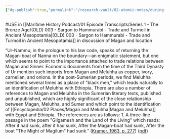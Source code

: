 ```yaml
---
{"dg-publish":true,"permalink":"/research-vault/02-atomic-notes/during-the-third-dynasty-of-ur-magan-and-meluhha-can-possibly-be-identified-as-egypt-and-ethiopia/"}
---
```


#USE in [[Maritime History Podcast/01 Episode Transcripts/Series 1 - The Bronze Age/(OLD) 003 - Sargon to Hammurabi - Trade and Turmoil in Ancient Mesopotamia\|(OLD) 003 - Sargon to Hammurabi - Trade and Turmoil in Ancient Mesopotamia]] in discussion of Magan and location

“Ur-Nammu, in the prologue to his law code, speaks of returning the Magan-boat of Nanna on the boundary—an enigmatic statement, but one which seems to point to the importance attached to trade relations between Magan and Sinner. Economic documents from the time of the Third Dynasty of Ur mention such imports from Magan and Meluhha as copper, ivory, carnelian, and onions. In the post-Sumerian periods, we find Meluhha mentioned several times as a place of "black men," which leads naturally to an identification of Meluhha with Ethiopia. There are also a number of references to Magan and Meluhha in the Sumerian literary texts, published and unpublished, which are highly significant of the close relationship between Magan, Meluhha, and Sumer and which point to the identification of [[Encyclopedia/02 Places/Magan and Meluhha\|Magan and Meluhha]] with Egypt and Ethiopia. The references are as follows: 1. A three-line passage in the poem "Gilgamesh and the Land of the Living" which reads: After it had sunk, after it had sunk, After the Magan-boat had sunk, After the boat "The Might of Magilum" had sunk.” ([Kramer, 1963, p. 277](zotero://select/library/items/TI24BNVH)) ([pdf](zotero://open-pdf/library/items/EY8R4485?page=277&annotation=F9RNWZ5V))